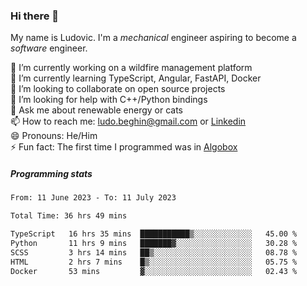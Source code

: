 ### Hi there 👋

My name is Ludovic. I'm a *mechanical* engineer aspiring to become a *software* engineer.

 🔭 I’m currently working on a wildfire management platform<br/>
 🌱 I’m currently learning TypeScript, Angular, FastAPI, Docker<br/>
 👯 I’m looking to collaborate on open source projects<br/>
 🤔 I’m looking for help with C++/Python bindings<br/>
 💬 Ask me about renewable energy or cats<br/>
 📫 How to reach me: ludo.beghin@gmail.com or [Linkedin](https://www.linkedin.com/in/ludovic-beghin/)<br/>
 😄 Pronouns: He/Him<br/>
 ⚡ Fun fact: The first time I programmed was in [Algobox](https://fr.wikipedia.org/wiki/Algobox)<br/>

##### Programming stats
<!--START_SECTION:waka-->

```txt
From: 11 June 2023 - To: 11 July 2023

Total Time: 36 hrs 49 mins

TypeScript   16 hrs 35 mins  ███████████▒░░░░░░░░░░░░░   45.00 %
Python       11 hrs 9 mins   ███████▓░░░░░░░░░░░░░░░░░   30.28 %
SCSS         3 hrs 14 mins   ██▒░░░░░░░░░░░░░░░░░░░░░░   08.78 %
HTML         2 hrs 7 mins    █▒░░░░░░░░░░░░░░░░░░░░░░░   05.75 %
Docker       53 mins         ▓░░░░░░░░░░░░░░░░░░░░░░░░   02.43 %
```

<!--END_SECTION:waka-->

